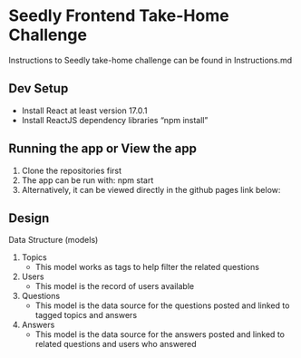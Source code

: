 # Seedly Frontend Take-Home Challenge

Instructions to Seedly take-home challenge can be found in Instructions.md

## Dev Setup

- Install React at least version 17.0.1
- Install ReactJS dependency libraries “npm install”

## Running the app or View the app

1. Clone the repositories first
2. The app can be run with: npm start
3. Alternatively, it can be viewed directly in the github pages link below:

## Design

Data Structure (models)

1. Topics
   - This model works as tags to help filter the related questions
2. Users
   - This model is the record of users available
3. Questions
   - This model is the data source for the questions posted and linked to tagged topics and answers
4. Answers
   - This model is the data source for the answers posted and linked to related questions and users who answered
